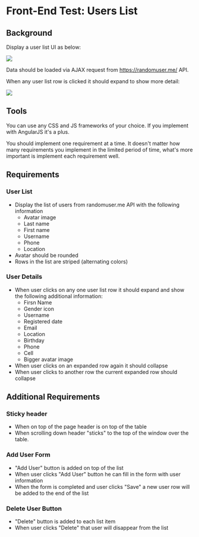 # Front-End Test: Users List

## Background

Display a user list UI as below:

![](https://www.dropbox.com/s/h68v90cd75bxoev/Screenshot%202015-07-29%2023.30.53.png?dl=1)

Data should be loaded via AJAX request from https://randomuser.me/ API.

When any user list row is clicked it should expand to show more detail:

![](https://www.dropbox.com/s/mfdy6lus3oh0smq/Screenshot%202015-07-29%2023.35.54.png?dl=1)

## Tools

You can use any CSS and JS frameworks of your choice.
If you implement with AngularJS it's a plus.

You should implement one requirement at a time.
It doesn't matter how many requirements you implement in the limited period of time, what's more important is implement each requirement well.

## Requirements

### User List

* Display the list of users from randomuser.me API with the following information
  - Avatar image
  - Last name	
  - First name	
  - Username	
  - Phone	
  - Location
* Avatar should be rounded
* Rows in the list are striped (alternating colors)

### User Details

* When user clicks on any one user list row it should expand and show the following additional information:
  - Firsn Name
  - Gender icon
  - Username
  - Registered date
  - Email
  - Location
  - Birthday
  - Phone
  - Cell
  - Bigger avatar image
* When user clicks on an expanded row again it should collapse
* When user clicks to another row the current expanded row should collapse

## Additional Requirements

### Sticky header

* When on top of the page header is on top of the table
* When scrolling down header "sticks" to the top of the window over the table.

### Add User Form

* "Add User" button is added on top of the list
* When user clicks "Add User" button he can fill in the form with user information
* When the form is completed and user clicks "Save" a new user row will be added to the end of the list

### Delete User Button

* "Delete" button is added to each list item
* When user clicks "Delete" that user will disappear from the list